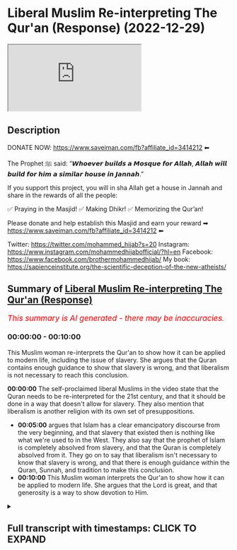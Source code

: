 # Liberal Muslim Re-interpreting The Qur'an (Response) (2022-12-29)

<iframe loading='lazy' src='https://www.youtube.com/embed/UwkiCC-gaVw'></iframe>

## Description

DONATE NOW: https://www.saveiman.com/fb?affiliate_id=3414212 ⬅

The Prophet ﷺ said: “𝙒𝙝𝙤𝙚𝙫𝙚𝙧 𝙗𝙪𝙞𝙡𝙙𝙨 𝙖 𝙈𝙤𝙨𝙦𝙪𝙚 𝙛𝙤𝙧 𝘼𝙡𝙡𝙖𝙝, 𝘼𝙡𝙡𝙖𝙝 𝙬𝙞𝙡𝙡 𝙗𝙪𝙞𝙡𝙙 𝙛𝙤𝙧 𝙝𝙞𝙢 𝙖 𝙨𝙞𝙢𝙞𝙡𝙖𝙧 𝙝𝙤𝙪𝙨𝙚 𝙞𝙣 𝙅𝙖𝙣𝙣𝙖𝙝.”

If you support this project, you will in sha Allah get a house in Jannah and share in the rewards of all the people:

✅ Praying in the Masjid!
✅ Making Dhikr!
✅ Memorizing the Qur’an!

Please donate and help establish this Masjid and earn your reward ➡ https://www.saveiman.com/fb?affiliate_id=3414212 ⬅

Twitter: https://twitter.com/mohammed_hijab?s=20
Instagram: https://www.instagram.com/mohammedhijabofficial/?hl=en
Facebook: https://www.facebook.com/brothermohammedhijab/
My book: https://sapienceinstitute.org/the-scientific-deception-of-the-new-atheists/

## Summary of [Liberal Muslim Re-interpreting The Qur'an (Response)](https://www.youtube.com/watch?v=UwkiCC-gaVw)


*<span style="color:red; font-size:125%">This summary is AI generated - there may be inaccuracies</span>. [](/)*

### <a onclick="modifyYTiframeseektime('0')">00:00:00</a> - <a onclick="modifyYTiframeseektime('600')">00:10:00</a>

This Muslim woman re-interprets the Qur'an to show how it can be applied to modern life, including the issue of slavery. She argues that the Quran contains enough guidance to show that slavery is wrong, and that liberalism is not necessary to reach this conclusion.

**<a onclick="modifyYTiframeseektime('0')">00:00:00</a>** The self-proclaimed liberal Muslims in the video state that the Quran needs to be re-interpreted for the 21st century, and that it should be done in a way that doesn't allow for slavery. They also mention that liberalism is another religion with its own set of presuppositions.
* **<a onclick="modifyYTiframeseektime('300')">00:05:00</a>** argues that Islam has a clear emancipatory discourse from the very beginning, and that slavery that existed then is nothing like what we're used to in the West. They also say that the prophet of Islam is completely absolved from slavery, and that the Quran is completely absolved from it. They go on to say that liberalism isn't necessary to know that slavery is wrong, and that there is enough guidance within the Quran, Sunnah, and tradition to make this conclusion.
* **<a onclick="modifyYTiframeseektime('600')">00:10:00</a>** This Muslim woman interprets the Qur'an to show how it can be applied to modern life. She argues that the Lord is great, and that generosity is a way to show devotion to Him.

<details><summary><h2>Full transcript with timestamps: CLICK TO EXPAND</h2></summary>

<a onclick="modifyYTiframeseektime('2')">0:00:02</a> whoever builds a mosque for Allah Allah  
<a onclick="modifyYTiframeseektime('5')">0:00:05</a> will build for him a Sim at the house in  
<a onclick="modifyYTiframeseektime('7')">0:00:07</a> Jannah  
<a onclick="modifyYTiframeseektime('9')">0:00:09</a> and we know the great reward that will  
<a onclick="modifyYTiframeseektime('11')">0:00:11</a> not only be gained but rather will fill  
<a onclick="modifyYTiframeseektime('14')">0:00:14</a> your grave after your death  
<a onclick="modifyYTiframeseektime('16')">0:00:16</a> whenever someone prays there whenever  
<a onclick="modifyYTiframeseektime('18')">0:00:18</a> someone gives shahada in the Masjid  
<a onclick="modifyYTiframeseektime('21')">0:00:21</a> whenever someone learns something in the  
<a onclick="modifyYTiframeseektime('23')">0:00:23</a> Masjid yes that will be something that  
<a onclick="modifyYTiframeseektime('26')">0:00:26</a> you'll have on your scale  
<a onclick="modifyYTiframeseektime('28')">0:00:28</a> [Music]  
<a onclick="modifyYTiframeseektime('30')">0:00:30</a> thank you  
<a onclick="modifyYTiframeseektime('35')">0:00:35</a> how are you guys doing I came across a  
<a onclick="modifyYTiframeseektime('38')">0:00:38</a> video of some self-proclaimed liberal  
<a onclick="modifyYTiframeseektime('40')">0:00:40</a> Muslims talking about reinterpretation  
<a onclick="modifyYTiframeseektime('42')">0:00:42</a> of the Quran let's take a look at this  
<a onclick="modifyYTiframeseektime('44')">0:00:44</a> clip and come back and comment on this  
<a onclick="modifyYTiframeseektime('46')">0:00:46</a> clip the Quran must be re-interpreted  
<a onclick="modifyYTiframeseektime('49')">0:00:49</a> for the 21st century you always need to  
<a onclick="modifyYTiframeseektime('51')">0:00:51</a> reinterpret the Quran um whoever is  
<a onclick="modifyYTiframeseektime('53')">0:00:53</a> looking at the Quran whoever is reading  
<a onclick="modifyYTiframeseektime('55')">0:00:55</a> it needs to interpret it needs to  
<a onclick="modifyYTiframeseektime('57')">0:00:57</a> understand what Allah is telling that  
<a onclick="modifyYTiframeseektime('59')">0:00:59</a> person all the information everything  
<a onclick="modifyYTiframeseektime('60')">0:01:00</a> that we're learning is about getting us  
<a onclick="modifyYTiframeseektime('62')">0:01:02</a> closer to a just future and in the time  
<a onclick="modifyYTiframeseektime('65')">0:01:05</a> of the Prophet slavery was well and  
<a onclick="modifyYTiframeseektime('67')">0:01:07</a> Alive the Quran never outright abolished  
<a onclick="modifyYTiframeseektime('70')">0:01:10</a> slavery but people through their  
<a onclick="modifyYTiframeseektime('72')">0:01:12</a> interpretation decided that the Quran is  
<a onclick="modifyYTiframeseektime('74')">0:01:14</a> leading us to a future where slavery  
<a onclick="modifyYTiframeseektime('77')">0:01:17</a> shouldn't be allowed because it's unjust  
<a onclick="modifyYTiframeseektime('78')">0:01:18</a> yeah I agree I think the chronic attacks  
<a onclick="modifyYTiframeseektime('81')">0:01:21</a> is a holy text that should never be  
<a onclick="modifyYTiframeseektime('83')">0:01:23</a> changed or obviously written like that's  
<a onclick="modifyYTiframeseektime('84')">0:01:24</a> that's off the table but I think  
<a onclick="modifyYTiframeseektime('87')">0:01:27</a> interpretation kind of we talked about  
<a onclick="modifyYTiframeseektime('88')">0:01:28</a> the whole time matters but I've  
<a onclick="modifyYTiframeseektime('89')">0:01:29</a> consulted with different like mosque  
<a onclick="modifyYTiframeseektime('91')">0:01:31</a> leaders different people who actually  
<a onclick="modifyYTiframeseektime('92')">0:01:32</a> study Islam and not once it was like a  
<a onclick="modifyYTiframeseektime('95')">0:01:35</a> big overlap because they have their own  
<a onclick="modifyYTiframeseektime('96')">0:01:36</a> interpretation what the Quran is into  
<a onclick="modifyYTiframeseektime('98')">0:01:38</a> the modern world so I just think in  
<a onclick="modifyYTiframeseektime('100')">0:01:40</a> general there definitely should be a  
<a onclick="modifyYTiframeseektime('101')">0:01:41</a> more modern interpretation I think  
<a onclick="modifyYTiframeseektime('103')">0:01:43</a> what's going on here quite frankly is  
<a onclick="modifyYTiframeseektime('104')">0:01:44</a> that and this is the case with a lot of  
<a onclick="modifyYTiframeseektime('106')">0:01:46</a> Muslims in the west that they feel  
<a onclick="modifyYTiframeseektime('108')">0:01:48</a> pressured and maybe understandably so  
<a onclick="modifyYTiframeseektime('111')">0:01:51</a> because we're living in an age where the  
<a onclick="modifyYTiframeseektime('114')">0:01:54</a> dominant ethic of the world is the  
<a onclick="modifyYTiframeseektime('116')">0:01:56</a> liberal ethics not of the world I should  
<a onclick="modifyYTiframeseektime('118')">0:01:58</a> say I'm really the Western World and  
<a onclick="modifyYTiframeseektime('120')">0:02:00</a> being positioned in the western world as  
<a onclick="modifyYTiframeseektime('122')">0:02:02</a> Muslims is very difficult to escape the  
<a onclick="modifyYTiframeseektime('125')">0:02:05</a> claws of this ideology however what I  
<a onclick="modifyYTiframeseektime('127')">0:02:07</a> will say is this in fact  
<a onclick="modifyYTiframeseektime('131')">0:02:11</a> um really and truly you have to look at  
<a onclick="modifyYTiframeseektime('132')">0:02:12</a> liberalism as another religion it's  
<a onclick="modifyYTiframeseektime('134')">0:02:14</a> another religion in so much as it's a  
<a onclick="modifyYTiframeseektime('136')">0:02:16</a> transcendental idea with a set of  
<a onclick="modifyYTiframeseektime('139')">0:02:19</a> presuppositions which form their own  
<a onclick="modifyYTiframeseektime('142')">0:02:22</a> kind of morality and this in fact uh is  
<a onclick="modifyYTiframeseektime('145')">0:02:25</a> how some people like Charles Taylor and  
<a onclick="modifyYTiframeseektime('148')">0:02:28</a> other sociologists Define religion  
<a onclick="modifyYTiframeseektime('150')">0:02:30</a> itself  
<a onclick="modifyYTiframeseektime('152')">0:02:32</a> the example they gave though on the in  
<a onclick="modifyYTiframeseektime('153')">0:02:33</a> the video is not something which is as  
<a onclick="modifyYTiframeseektime('156')">0:02:36</a> controversial as one may think  
<a onclick="modifyYTiframeseektime('158')">0:02:38</a> it would be for example uh in the the  
<a onclick="modifyYTiframeseektime('161')">0:02:41</a> issue of slavery anyway Islamic slavery  
<a onclick="modifyYTiframeseektime('165')">0:02:45</a> which has nothing to do with the kind of  
<a onclick="modifyYTiframeseektime('168')">0:02:48</a> atrocious uh race-based transatlantic  
<a onclick="modifyYTiframeseektime('172')">0:02:52</a> slavery abuse that the Western white man  
<a onclick="modifyYTiframeseektime('176')">0:02:56</a> conducted for 400 years or older than  
<a onclick="modifyYTiframeseektime('178')">0:02:58</a> that in the transatlantic region not  
<a onclick="modifyYTiframeseektime('181')">0:03:01</a> we've got nothing to do with that so I  
<a onclick="modifyYTiframeseektime('183')">0:03:03</a> think first and foremost saying that  
<a onclick="modifyYTiframeseektime('184')">0:03:04</a> well the Quran allowed it but it didn't  
<a onclick="modifyYTiframeseektime('186')">0:03:06</a> allow that kind of slavery and that  
<a onclick="modifyYTiframeseektime('188')">0:03:08</a> needs to be very very clear because  
<a onclick="modifyYTiframeseektime('190')">0:03:10</a> quite frankly in the imagination of the  
<a onclick="modifyYTiframeseektime('192')">0:03:12</a> westerners this is when someone's a  
<a onclick="modifyYTiframeseektime('194')">0:03:14</a> slavery you imagine an innocent black  
<a onclick="modifyYTiframeseektime('196')">0:03:16</a> man being whipped or lynched or hurt and  
<a onclick="modifyYTiframeseektime('200')">0:03:20</a> racially abused now Islam does not and  
<a onclick="modifyYTiframeseektime('202')">0:03:22</a> has never allowed that kind of slavery  
<a onclick="modifyYTiframeseektime('205')">0:03:25</a> in fact there is a specific kind of  
<a onclick="modifyYTiframeseektime('208')">0:03:28</a> slavery which only we would say we are  
<a onclick="modifyYTiframeseektime('211')">0:03:31</a> allowed to have with Allah which is the  
<a onclick="modifyYTiframeseektime('214')">0:03:34</a> ultimate and unconditional obedience for  
<a onclick="modifyYTiframeseektime('217')">0:03:37</a> the prophet sallallahu alaihi told us  
<a onclick="modifyYTiframeseektime('222')">0:03:42</a> there is no obedience to the creation in  
<a onclick="modifyYTiframeseektime('225')">0:03:45</a> the Disobedience to the Creator so this  
<a onclick="modifyYTiframeseektime('228')">0:03:48</a> ultimate kind of slavery only exists  
<a onclick="modifyYTiframeseektime('231')">0:03:51</a> with Allah  
<a onclick="modifyYTiframeseektime('232')">0:03:52</a> with God Almighty as for indentured  
<a onclick="modifyYTiframeseektime('235')">0:03:55</a> servitude or selling and buying of  
<a onclick="modifyYTiframeseektime('237')">0:03:57</a> course this existed at the time of the  
<a onclick="modifyYTiframeseektime('239')">0:03:59</a> prophet and they're right to mention  
<a onclick="modifyYTiframeseektime('240')">0:04:00</a> that this was not something which was  
<a onclick="modifyYTiframeseektime('242')">0:04:02</a> abolished outright however well soles or  
<a onclick="modifyYTiframeseektime('245')">0:04:05</a> people who are Jewish Prudential experts  
<a onclick="modifyYTiframeseektime('247')">0:04:07</a> even before the formulation of  
<a onclick="modifyYTiframeseektime('249')">0:04:09</a> liberalism itself as a religion as an  
<a onclick="modifyYTiframeseektime('252')">0:04:12</a> ideology as a political ideology a  
<a onclick="modifyYTiframeseektime('254')">0:04:14</a> political philosophy  
<a onclick="modifyYTiframeseektime('257')">0:04:17</a> they made the same point as these  
<a onclick="modifyYTiframeseektime('259')">0:04:19</a> liberal Muslims are making which are  
<a onclick="modifyYTiframeseektime('261')">0:04:21</a> which is effectively that Islam is  
<a onclick="modifyYTiframeseektime('265')">0:04:25</a> attempting to move in the direction of  
<a onclick="modifyYTiframeseektime('267')">0:04:27</a> the abolition of slavery and of course  
<a onclick="modifyYTiframeseektime('269')">0:04:29</a> one of the eight categories of zakat is  
<a onclick="modifyYTiframeseektime('272')">0:04:32</a> for the freeing of slavery as is  
<a onclick="modifyYTiframeseektime('275')">0:04:35</a> mentioned  
<a onclick="modifyYTiframeseektime('278')">0:04:38</a> it's not the place or time to speak  
<a onclick="modifyYTiframeseektime('280')">0:04:40</a> about slavery here in great depth but  
<a onclick="modifyYTiframeseektime('282')">0:04:42</a> the point is the point they were making  
<a onclick="modifyYTiframeseektime('284')">0:04:44</a> was not specific or it's not um you  
<a onclick="modifyYTiframeseektime('287')">0:04:47</a> don't require to reinterpret the Quran  
<a onclick="modifyYTiframeseektime('289')">0:04:49</a> through liberalism in order to make this  
<a onclick="modifyYTiframeseektime('291')">0:04:51</a> point you could make the same point  
<a onclick="modifyYTiframeseektime('293')">0:04:53</a> which is that Islam effectively has an  
<a onclick="modifyYTiframeseektime('297')">0:04:57</a> emancipatory discourse as we would know  
<a onclick="modifyYTiframeseektime('300')">0:05:00</a> already if you read the total ballad and  
<a onclick="modifyYTiframeseektime('301')">0:05:01</a> just are memos of the people in chapter  
<a onclick="modifyYTiframeseektime('303')">0:05:03</a> 91 and what I have memorized this  
<a onclick="modifyYTiframeseektime('305')">0:05:05</a> chapter young people in the Muslim World  
<a onclick="modifyYTiframeseektime('308')">0:05:08</a> um  
<a onclick="modifyYTiframeseektime('310')">0:05:10</a> is the good way freeing slaves is the  
<a onclick="modifyYTiframeseektime('313')">0:05:13</a> good way so in other words if one is  
<a onclick="modifyYTiframeseektime('316')">0:05:16</a> saying that because this seems to be the  
<a onclick="modifyYTiframeseektime('318')">0:05:18</a> thrust of the argument that in order for  
<a onclick="modifyYTiframeseektime('320')">0:05:20</a> us to do away with slavery we have to  
<a onclick="modifyYTiframeseektime('321')">0:05:21</a> embrace a new morality no because quite  
<a onclick="modifyYTiframeseektime('324')">0:05:24</a> frankly the Islamic or the quranic  
<a onclick="modifyYTiframeseektime('326')">0:05:26</a> message from the very beginning had a  
<a onclick="modifyYTiframeseektime('328')">0:05:28</a> very clear emancipatory discourse the  
<a onclick="modifyYTiframeseektime('331')">0:05:31</a> kind of so-called slavery that existed  
<a onclick="modifyYTiframeseektime('333')">0:05:33</a> then is nothing like what we're what  
<a onclick="modifyYTiframeseektime('335')">0:05:35</a> we're used to or you know in the West an  
<a onclick="modifyYTiframeseektime('338')">0:05:38</a> imagination or with racial slavery or  
<a onclick="modifyYTiframeseektime('341')">0:05:41</a> racism in general which is completely  
<a onclick="modifyYTiframeseektime('343')">0:05:43</a> outlawed in Islam you see because Islam  
<a onclick="modifyYTiframeseektime('347')">0:05:47</a> is the only ancient religion  
<a onclick="modifyYTiframeseektime('349')">0:05:49</a> that I know of which clearly  
<a onclick="modifyYTiframeseektime('353')">0:05:53</a> Outlaws racism  
<a onclick="modifyYTiframeseektime('354')">0:05:54</a> it's not in the Old Testament there's  
<a onclick="modifyYTiframeseektime('356')">0:05:56</a> not one verse in the Old Testament or in  
<a onclick="modifyYTiframeseektime('359')">0:05:59</a> the talmud or anything like that which  
<a onclick="modifyYTiframeseektime('361')">0:06:01</a> Outlaws racism effect to the contrary  
<a onclick="modifyYTiframeseektime('363')">0:06:03</a> there is you know this preferential  
<a onclick="modifyYTiframeseektime('366')">0:06:06</a> treatment that we're getting from the  
<a onclick="modifyYTiframeseektime('367')">0:06:07</a> tribe of Israel who God had to repent to  
<a onclick="modifyYTiframeseektime('370')">0:06:10</a> and lost to a wrestling match to the one  
<a onclick="modifyYTiframeseektime('372')">0:06:12</a> of the protagonists of and so on  
<a onclick="modifyYTiframeseektime('374')">0:06:14</a> Jacob no Islam as the the prophet told  
<a onclick="modifyYTiframeseektime('379')">0:06:19</a> us there is no superiority over a black  
<a onclick="modifyYTiframeseektime('382')">0:06:22</a> man over a white man or a white man or a  
<a onclick="modifyYTiframeseektime('383')">0:06:23</a> black man or an arable for a non-arab or  
<a onclick="modifyYTiframeseektime('385')">0:06:25</a> non-arable and Arab so I think it's very  
<a onclick="modifyYTiframeseektime('387')">0:06:27</a> important to make these points clear the  
<a onclick="modifyYTiframeseektime('389')">0:06:29</a> kind of slavery that people are talking  
<a onclick="modifyYTiframeseektime('391')">0:06:31</a> about which is morally uh totally  
<a onclick="modifyYTiframeseektime('394')">0:06:34</a> unacceptable is something that Islam had  
<a onclick="modifyYTiframeseektime('397')">0:06:37</a> nothing to do with in any time and the  
<a onclick="modifyYTiframeseektime('399')">0:06:39</a> prophet of Islam is completely absolved  
<a onclick="modifyYTiframeseektime('401')">0:06:41</a> from and the Quran is completely  
<a onclick="modifyYTiframeseektime('403')">0:06:43</a> absolved from we don't need the white  
<a onclick="modifyYTiframeseektime('406')">0:06:46</a> man who himself himself the white man  
<a onclick="modifyYTiframeseektime('409')">0:06:49</a> the liberal white man I'm not talking  
<a onclick="modifyYTiframeseektime('411')">0:06:51</a> about the color of your skin because  
<a onclick="modifyYTiframeseektime('413')">0:06:53</a> I've just said we don't believe in  
<a onclick="modifyYTiframeseektime('414')">0:06:54</a> racism we're talking about the  
<a onclick="modifyYTiframeseektime('416')">0:06:56</a> archetypal liberal white man  
<a onclick="modifyYTiframeseektime('418')">0:06:58</a> yes we don't need him to tell us what  
<a onclick="modifyYTiframeseektime('420')">0:07:00</a> morality is we don't need liberalism to  
<a onclick="modifyYTiframeseektime('422')">0:07:02</a> tell us that in fact we need you oh  
<a onclick="modifyYTiframeseektime('425')">0:07:05</a> liberalism you know torch bearers of  
<a onclick="modifyYTiframeseektime('428')">0:07:08</a> liberalism in order to know that slavery  
<a onclick="modifyYTiframeseektime('430')">0:07:10</a> is wrong because quite frankly slavery  
<a onclick="modifyYTiframeseektime('432')">0:07:12</a> coexisted with liberalism  
<a onclick="modifyYTiframeseektime('435')">0:07:15</a> think about when in America as a country  
<a onclick="modifyYTiframeseektime('437')">0:07:17</a> I think that woman was talking from when  
<a onclick="modifyYTiframeseektime('440')">0:07:20</a> it was outlawed as a constitutional  
<a onclick="modifyYTiframeseektime('442')">0:07:22</a> amendment I think the 13th Amendment in  
<a onclick="modifyYTiframeseektime('444')">0:07:24</a> America was in 1861 to 1865 when the  
<a onclick="modifyYTiframeseektime('447')">0:07:27</a> Civil War happened and as a result of it  
<a onclick="modifyYTiframeseektime('450')">0:07:30</a> slavery was outlawed but we know that  
<a onclick="modifyYTiframeseektime('452')">0:07:32</a> the founding fathers of America were  
<a onclick="modifyYTiframeseektime('454')">0:07:34</a> really  
<a onclick="modifyYTiframeseektime('455')">0:07:35</a> some of the main figures of liberalism  
<a onclick="modifyYTiframeseektime('457')">0:07:37</a> and all of them if not had slaves  
<a onclick="modifyYTiframeseektime('459')">0:07:39</a> themselves allowed it to happen  
<a onclick="modifyYTiframeseektime('462')">0:07:42</a> as you many of you will know that so  
<a onclick="modifyYTiframeseektime('465')">0:07:45</a> there's nothing intrinsic about  
<a onclick="modifyYTiframeseektime('466')">0:07:46</a> liberalism as an ideology  
<a onclick="modifyYTiframeseektime('469')">0:07:49</a> which for example to use this uh slavery  
<a onclick="modifyYTiframeseektime('472')">0:07:52</a> example that they gave without law or  
<a onclick="modifyYTiframeseektime('474')">0:07:54</a> without even Outlaw racism we know that  
<a onclick="modifyYTiframeseektime('477')">0:07:57</a> racism was something which existed uh in  
<a onclick="modifyYTiframeseektime('480')">0:08:00</a> fact justification was given uh Colonial  
<a onclick="modifyYTiframeseektime('484')">0:08:04</a> justification for racism even scientific  
<a onclick="modifyYTiframeseektime('486')">0:08:06</a> type Colonial justification so  
<a onclick="modifyYTiframeseektime('489')">0:08:09</a> this is a non-starter you have given us  
<a onclick="modifyYTiframeseektime('491')">0:08:11</a> no reason to switch Paradigm you've  
<a onclick="modifyYTiframeseektime('494')">0:08:14</a> given us no reason to go to liberalism  
<a onclick="modifyYTiframeseektime('496')">0:08:16</a> you have given us even your example was  
<a onclick="modifyYTiframeseektime('498')">0:08:18</a> a false example and unfortunately  
<a onclick="modifyYTiframeseektime('501')">0:08:21</a> unfortunately this is the pressure that  
<a onclick="modifyYTiframeseektime('505')">0:08:25</a> some people  
<a onclick="modifyYTiframeseektime('506')">0:08:26</a> you know have you know quite frankly in  
<a onclick="modifyYTiframeseektime('509')">0:08:29</a> the Muslim world have to go through but  
<a onclick="modifyYTiframeseektime('510')">0:08:30</a> because they came across very humbly I  
<a onclick="modifyYTiframeseektime('512')">0:08:32</a> don't want to put these people off I'll  
<a onclick="modifyYTiframeseektime('514')">0:08:34</a> say to this this lady young lady and to  
<a onclick="modifyYTiframeseektime('516')">0:08:36</a> the man uh  
<a onclick="modifyYTiframeseektime('518')">0:08:38</a> I'm saying to come back to  
<a onclick="modifyYTiframeseektime('520')">0:08:40</a> traditionalism come back to Quran come  
<a onclick="modifyYTiframeseektime('522')">0:08:42</a> back to the Sunnah come back to the  
<a onclick="modifyYTiframeseektime('523')">0:08:43</a> acquire of the salaf of the sayings of  
<a onclick="modifyYTiframeseektime('526')">0:08:46</a> the people of old come back to the  
<a onclick="modifyYTiframeseektime('528')">0:08:48</a> tradition come back because our  
<a onclick="modifyYTiframeseektime('529')">0:08:49</a> tradition as is not as rigid as you  
<a onclick="modifyYTiframeseektime('532')">0:08:52</a> think it is even the traditional  
<a onclick="modifyYTiframeseektime('534')">0:08:54</a> understanding of Islam is not as rigid  
<a onclick="modifyYTiframeseektime('536')">0:08:56</a> as you think it is I mentioned very  
<a onclick="modifyYTiframeseektime('538')">0:08:58</a> famously he said  
<a onclick="modifyYTiframeseektime('542')">0:09:02</a> if the situation gets very constrained  
<a onclick="modifyYTiframeseektime('546')">0:09:06</a> then the Sharia becomes very flexible  
<a onclick="modifyYTiframeseektime('551')">0:09:11</a> the opposite is true  
<a onclick="modifyYTiframeseektime('553')">0:09:13</a> when the situation becomes very flexible  
<a onclick="modifyYTiframeseektime('555')">0:09:15</a> then the share becomes more strict so we  
<a onclick="modifyYTiframeseektime('558')">0:09:18</a> have an inbuilt flexibility without the  
<a onclick="modifyYTiframeseektime('560')">0:09:20</a> within the credit scores this was  
<a onclick="modifyYTiframeseektime('561')">0:09:21</a> something understood with the early  
<a onclick="modifyYTiframeseektime('563')">0:09:23</a> people remember Shafi being one of them  
<a onclick="modifyYTiframeseektime('565')">0:09:25</a> so you don't need  
<a onclick="modifyYTiframeseektime('567')">0:09:27</a> you know white Colonial discourses or  
<a onclick="modifyYTiframeseektime('569')">0:09:29</a> dominant paradigms of the West in order  
<a onclick="modifyYTiframeseektime('571')">0:09:31</a> to really come to these conclusions we  
<a onclick="modifyYTiframeseektime('574')">0:09:34</a> don't need any anything outside of our  
<a onclick="modifyYTiframeseektime('575')">0:09:35</a> guidance you know  
<a onclick="modifyYTiframeseektime('577')">0:09:37</a> of the Quran Sunnah and hopefully this  
<a onclick="modifyYTiframeseektime('579')">0:09:39</a> convinces  
<a onclick="modifyYTiframeseektime('581')">0:09:41</a> hey you are you wasting your time on  
<a onclick="modifyYTiframeseektime('584')">0:09:44</a> social media again  
<a onclick="modifyYTiframeseektime('592')">0:09:52</a> establishing a Masjid to convey The  
<a onclick="modifyYTiframeseektime('594')">0:09:54</a> Message of Islam is one of the best  
<a onclick="modifyYTiframeseektime('596')">0:09:56</a> Deeds a Muslim can do there's a huge  
<a onclick="modifyYTiframeseektime('599')">0:09:59</a> need for it in Norway you know this and  
<a onclick="modifyYTiframeseektime('601')">0:10:01</a> I know this so that makes the Lord even  
<a onclick="modifyYTiframeseektime('604')">0:10:04</a> greater so give generously and Allah  
<a onclick="modifyYTiframeseektime('606')">0:10:06</a> azzawajal give you even more  
</details>